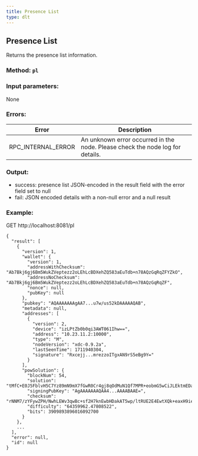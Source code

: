 ```yaml
---
title: Presence List
type: dlt
---
```

## Presence List
Returns the presence list information.
### Method: `pl`
### Input parameters:
None

### Errors:

| Error | Description |
| --- | --- |
| RPC_INTERNAL_ERROR | An unknown error occurred in the node. Please check the node log for details. |

### Output:
- success: presence list JSON-encoded in the result field with the error field set to null
- fail: JSON encoded details with a non-null error and a null result

### Example:
GET http://localhost:8081/pl
```
{
  "result": [
    {
      "version": 1,
      "wallet": {
        "version": 1,
        "addressWithChecksum": "Ab7Bkj6gj6Bm5WukZVeptezz2oLEhLcBDXehZQ583aEuTdb+n78AQzGqRqZFYZkO",
        "addressNoChecksum": "Ab7Bkj6gj6Bm5WukZVeptezz2oLEhLcBDXehZQ583aEuTdb+n78AQzGqRqZF",
        "nonce": null,
        "pubKey": null
      },
      "pubkey": "AQAAAAAAAgAA7...u7w/us52kDAAAAAQAB",
      "metadata": null,
      "addresses": [
        {
          "version": 2,
          "device": "izLPtZb0b0qi3AWT061Ihw==",
          "address": "10.23.11.2:10000",
          "type": "M",
          "nodeVersion": "xdc-0.9.2a",
          "lastSeenTime": 1711940304,
          "signature": "Rxcejj...mrezzoITgxAN9rS5eBg9Y="
        }
      ],
      "powSolution": {
        "blockNum": 54,
        "solution": "tMfC+E0J5FblvH5C7Yz89mN9mX7fGwR0Cr4gj8qOdMuN1Qf7MPR+eobmG5wCiJLEktmEDaO4J1FuYSYMimsDig==",
        "signingPubKey": "AgAAAAAAAQAA4...AAAABAAE=",
        "checksum": "rNNM7/zYFywZPH/NwhLEWv3qwBc+sf2H7knEwbHDakAT5wp/ltRUE2E4EwtXQk+eaxH9iefLPt2Bbci7QgAAAA==",
        "difficulty": "64359962.47808522",
        "bits": 3909893896016092700
      }
    },
    ...
  ],
  "error": null,
  "id": null
}
```